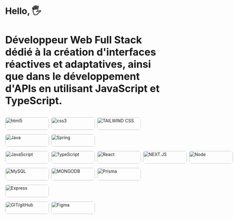 <h1>Hello, 🖐️</h1>
<h2 style="font-size:32px">Développeur Web Full Stack dédié à la création d'interfaces réactives et adaptatives, ainsi que dans le développement d'APIs en utilisant JavaScript et TypeScript.</h2>

<div style="display:flex; flex-direction:column">
  <section style="display:flex; flex-direction:row;gap:.5em; padding:.5em 0">
    <img style="width:140px;height:40px;border-radius:.5em;" alt="html5" src="https://img.shields.io/badge/HTML5-E34F26?style=for-the-badge&logo=html5&logoColor=white"/>
    <img style="width:140px;height:40px;border-radius:.5em" alt="css3" src="https://img.shields.io/badge/CSS3-1572B6?style=for-the-badge&logo=css3&logoColor=white"/>
    <img style="width:140px;height:40px;border-radius:.5em" alt="TAILWIND CSS" src="https://img.shields.io/badge/Tailwind_CSS-38B2AC?style=for-the-badge&logo=tailwind-css&logoColor=white"/>
  </section>
  
  <section style="display:flex; flex-direction:row;gap:.5em; padding:.5em 0">
    <img style="width:140px;height:40px; border-radius:.5em" alt="Java" src="https://img.shields.io/badge/Java-ED8B00?style=for-the-badge&logo=openjdk&logoColor=white"/>
    <img style="width:140px;height:40px; border-radius:.5em" alt="Spring" src="https://img.shields.io/badge/Spring-6DB33F?style=for-the-badge&logo=spring&logoColor=white"/>
  </section>

  <section style="display:flex; flex-direction:row;gap:.5em; padding:.5em 0">
    <img style="width:140px;height:40px; border-radius:.5em" alt="JavaScript" src="https://img.shields.io/badge/JavaScript-F7DF1E?style=for-the-badge&logo=javascript&logoColor=black"/>
    <img style="width:140px;height:40px; border-radius:.5em" alt="TypeScript" src="https://img.shields.io/badge/TypeScript-007ACC?style=for-the-badge&logo=typescript&logoColor=white"/>
    <img style="width:140px;height:40px; border-radius:.5em" alt="React" src="https://img.shields.io/badge/React-20232A?style=for-the-badge&logo=react&logoColor=61DAFB"/>
    <img style="width:140px;height:40px; border-radius:.5em" alt="NEXT.JS" src="https://img.shields.io/badge/Next.js-000?logo=nextdotjs&logoColor=fff&style=for-the-badge"/>
    <img style="width:140px;height:40px; border-radius:.5em" alt="Node" src="https://img.shields.io/badge/Node.js-43853D?style=for-the-badge&logo=node.js&logoColor=white"/>
    <img style="width:140px;height:40px; border-radius:.5em" alt="Express" src="https://img.shields.io/badge/Express.js-404D59?style=for-the-badge"/>
    <img style="width:140px;height:40px; border-radius:.5em" alt="Jest" src="https://img.shields.io/badge/Jest-944058?style=for-the-badge&logo=Jest&logoColor=white"/>
  </section>

  <section style="display:flex; flex-direction:row;gap:.5em; padding:.5em 0">
    <img style="width:140px;height:40px; border-radius:.5em" alt="MySQL" src="https://img.shields.io/badge/MySQL-005C84?style=for-the-badge&logo=mysql&logoColor=white"/>
    <img style="width:140px;height:40px; border-radius:.5em" alt="MONGODB" src="https://img.shields.io/badge/MongoDB-4EA94B?style=for-the-badge&logo=mongodb&logoColor=white"/>
    <img style="width:140px;height:40px; border-radius:.5em" alt="Prisma" src="https://img.shields.io/badge/Prisma-3982CE?style=for-the-badge&logo=Prisma&logoColor=white"/>
  </section>

  <section style="display:flex; flex-direction:row;gap:.5em; padding:.5em 0">
   <img style="width:140px;height:40px; border-radius:.5em" alt="Express" src="https://img.shields.io/badge/Docker-007ACC?style=for-the-badge&logo=Docker&logoColor=white"/>
  </section>

  <section style="display:flex; flex-direction:row;gap:.5em;padding:.5em 0">
    <img style="width:140px;height:40px; border-radius:.5em; " alt="GIT/gitHub" src="https://img.shields.io/badge/GIT-E44C30?style=for-the-badge&logo=git&logoColor=white"/>
    <img style="width:140px;height:40px; border-radius:.5em" alt="Figma" src="https://img.shields.io/badge/Figma-F24E1E?style=for-the-badge&logo=figma&logoColor=white"/>
  </section>
</div>
<!---
Source to stats: card https://github.com/anuraghazra/github-readme-stats#github-stats-card
Source to badges: https://dev.to/envoy_/150-badges-for-github-pnk#terminal
marceloxhenrique/marceloxhenrique is a ✨ special ✨ repository because its `README.md` (this file) appears on your GitHub profile.
You can click the Preview link to take a look at your changes.
--->
